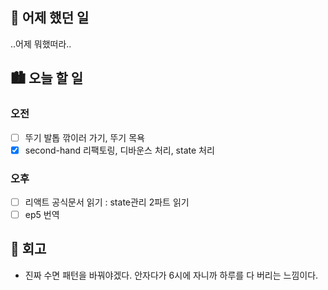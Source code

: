 ## 🌃 어제 했던 일
..어제 뭐했떠라..

## 🏙️ 오늘 할 일

### 오전
- [ ] 뚜기 발톱 깎이러 가기, 뚜기 목욕
- [x] second-hand 리팩토링, 디바운스 처리, state 처리

### 오후
- [ ] 리액트 공식문서 읽기 : state관리 2파트 읽기
- [ ] ep5 번역

## 🌆 회고
- 진짜 수면 패턴을 바꿔야겠다. 안자다가 6시에 자니까 하루를 다 버리는 느낌이다.